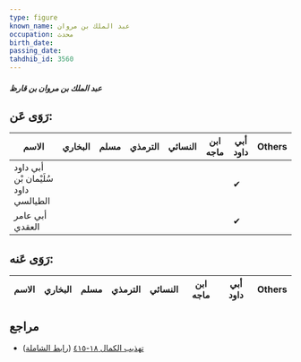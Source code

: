 ```yaml
---
type: figure
known_name: عبد الملك بن مروان
occupation: محدث
birth_date:
passing_date:
tahdhib_id: 3560
---
```

##### عبد الملك بن مروان بن قارظ

## رَوَى عَن:
| الاسم                                | البخاري | مسلم | الترمذي | النسائي | ابن ماجه | أبي داود | Others |
| ------------------------------------ | ------- | ---- | ------- | ------- | -------- | -------- | ------ |
| أبي داود سُلَيْمان بْن داود الطيالسي |         |      |         |         |          | ✔        |        |
| أبي عامر العقدي                      |         |      |         |         |          | ✔        |        |
## رَوَى عَنه:
| الاسم | البخاري | مسلم | الترمذي | النسائي | ابن ماجه | أبي داود | Others |
| ----- | ------- | ---- | ------- | ------- | -------- | -------- | ------ |
## مراجع
- [تهذيب الكمال ١٨-٤١٥](obsidian://open?vault=Tahdhib-al-Kamal&file=Figures/٣٥٦٠-عبد%20الملك%20بن%20مروان%20بن%20قارظ) ([رابط الشاملة](https://shamela.ws/book/3722/9448))
